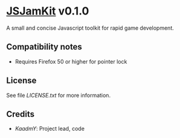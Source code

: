 
# [JSJamKit](https://github.com/kaadmy/jsjamkit) v0.1.0

A small and concise Javascript toolkit for rapid game development.

## Compatibility notes

-  Requires Firefox 50 or higher for pointer lock

## License

See file *LICENSE.txt* for more information.

## Credits

- *KaadmY*: Project lead, code
